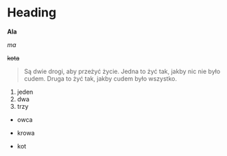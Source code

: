 # Heading

**Ala**

*ma*

~~kota~~

> Są dwie drogi, aby przeżyć życie. Jedna to żyć tak, jakby nic nie było cudem. Druga to żyć tak, jakby cudem było wszystko.

1. jeden
2. dwa
3. trzy

- owca
- krowa
- kot

  <html>
    <head>
      <title>Test</title>
  </head>

